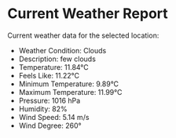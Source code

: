 # Current Weather Report
Current weather data for the selected location:
- Weather Condition: Clouds
- Description: few clouds
- Temperature: 11.84°C
- Feels Like: 11.22°C
- Minimum Temperature: 9.89°C
- Maximum Temperature: 11.99°C
- Pressure: 1016 hPa
- Humidity: 82%
- Wind Speed: 5.14 m/s
- Wind Degree: 260°
